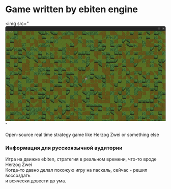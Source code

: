 <h1> Game written by ebiten engine</h1>

<img src="![img.png](img.png)"

<p>Open-source real time strategy game like Herzog Zwei or something else</p>

<h3>Информация для русскоязычной аудитории</h3>
<p>
    Игра на движке ebiten, стратегия в реальном времени, что-то вроде Herzog Zwei<br>
    Когда-то давно делал похожую игру на паскаль, сейчас - решил воссоздать<br>
    и всячески довести до ума.
</p>
